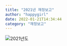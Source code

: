 ```yaml
---
title: "2021년 재정보고"
author: "happygirl"
date: 2022-01-21T14:34:44
category: "재정보고"
---
```


![2021년도](/files/attach/images/33114/878/034/2a07a2addf63cce7c67544107b951c3b.jpg)
